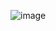 ![image](https://user-images.githubusercontent.com/74503846/112032222-356cd680-8b4d-11eb-9cd8-be7d2ec0a730.png)

